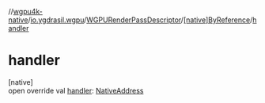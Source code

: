 //[wgpu4k-native](../../../../index.md)/[io.ygdrasil.wgpu](../../index.md)/[WGPURenderPassDescriptor](../index.md)/[[native]ByReference](index.md)/[handler](handler.md)

# handler

[native]\
open override val [handler](handler.md): [NativeAddress](../../../ffi/-native-address/index.md)